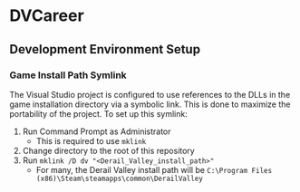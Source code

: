 # DVCareer

## Development Environment Setup

### Game Install Path Symlink

The Visual Studio project is configured to use references to the DLLs in the game installation directory via a symbolic link. This is done to maximize the portability of the project. To set up this symlink:

1. Run Command Prompt as Administrator
    - This is required to use `mklink`
2. Change directory to the root of this repository
3. Run `mklink /D dv "<Derail_Valley_install_path>"`
    - For many, the Derail Valley install path will be `C:\Program Files (x86)\Steam\steamapps\common\DerailValley`
